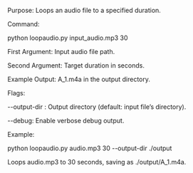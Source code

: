 Purpose: Loops an audio file to a specified duration.

Command:

python loopaudio.py input_audio.mp3 30

First Argument: Input audio file path.

Second Argument: Target duration in seconds.

Example Output: A_1.m4a in the output directory.

Flags:

--output-dir <path>: Output directory (default: input file’s directory).

--debug: Enable verbose debug output.

Example:

python loopaudio.py audio.mp3 30 --output-dir ./output

Loops audio.mp3 to 30 seconds, saving as ./output/A_1.m4a.

